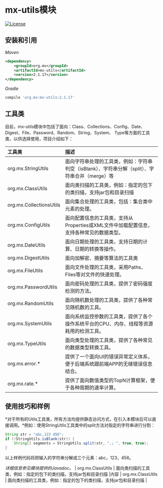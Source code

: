 # mx-utils模块
[![License](http://img.shields.io/:license-mit-blue.svg?style=flat)](http://doge.mit-license.org)

## 安装和引用
*Maven*
```xml
<dependency>
    <groupId>org.mx</groupId>
    <artifactId>mx-utils</artifactId>
    <version>2.1.17</version>
</dependency>
```
*Gradle*
```gradle
compile 'org.mx:mx-utils:2.1.17'
```
## 工具类
目前，mx-utils模块中包括了面向：Class、Collections、Config、Date、Digest、File、Password、Random、String、System、
Type等方面的工具类，以供选择使用，项目介绍如下：

| 工具类 | 描述 |
| :--- | :--- |
| org.mx.StringUtils | 面向字符串处理的工具类，例如：字符串判空（isBlank）、字符串分解（split）、字符串合并（merge）等 |
| org.mx.ClassUtils  | 面向类扫描的工具类，例如：指定的包下的类扫描，支持jar包和目录扫描 |
| org.mx.CollectionsUtils | 面向集合处理的工具类，包括：集合类中元素的处理。 |
| org.mx.ConfigUtils | 面向配置信息的工具类，支持从Properties或XML文件中加载配置信息，支持各种常见的数据类型。 |
| org.mx.DateUtils | 面向日期处理的工具类，支持日期的计算、日期的转换等操作。 |
| org.mx.DigestUtils | 面向加解密、摘要等算法的工具类 |
| org.mx.FileUtils | 面向文件处理的工具类，采用Paths、Files等对文件的快速处理。 |
| org.mx.PasswordUtils | 面向密码处理的工具类，提供了密码强度检测的方法。 |
| org.mx.RandomUtils | 面向随机数处理的工具类，提供了各种常见随机数的工具。 |
| org.mx.SystemUtils | 面向系统监控参数的工具类，提供了各个操作系统平台的CPU、内存、线程等资源耗用的检测工具。 |
| org.mx.TypeUtils | 面向类型处理的工具类，提供了各种常见的数据类型转换工具。 |
| org.mx.error.* | 提供了一个面向UI的错误异常定义体系，便于后端系统跟前端APP的无缝错误信息结合。 |
| org.mx.rate.* | 提供了面向数值类型的TopN计算框架，便于各种周期的速率计算。 |

## 使用技巧和样例
*对于所有的Utils工具类，所有方法均提供静态访问方式，在引入本模块后可以直接调用。*例如：使用StringUtils工具类中的split方法对指定的字符串进行分割：
```java
String str = "abc,123 456";
if (!StringUtils.isBlank(str)) {
    String[] segments = StringUtils.split(str, ",; ", true, true);
}
```
以上样例代码将把输入的字符串分解成三个元素：abc，123，456。

*详细信息参见模块提供的Javadoc。*
| org.mx.ClassUtils  | 面向类扫描的工具类，例如：指定的包下的类扫描，支持jar包和目录扫描 |内容
| org.mx.ClassUtils  | 面向类扫描的工具类，例如：指定的包下的类扫描，支持jar包和目录扫描 |

